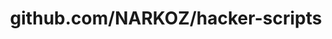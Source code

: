 ---
layout: post
title: github.com/NARKOZ/hacker-scripts
categories: link
tags: [انگلیسی, گیت‌هاب, برنامه‌نویسی]
---
